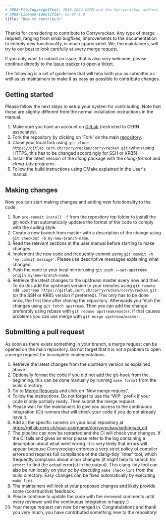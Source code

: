 ```yaml
---
# SPDX-FileCopyrightText: 2018-2024 CERN and the Corryvreckan authors
# SPDX-License-Identifier: CC-BY-4.0
title: "How to contribute"
---
```


Thanks for considering to contribute to Corryvreckan. Any type of merge request, ranging from small bugfixes, improvements to the documentation to entirely new functionality, is much appreciated. We, the maintainers, will try to our best to look carefully at every merge request.

If you only want to submit an issue, that is also very welcome, please continue directly to the [issue tracker](https://gitlab.cern.ch/corryvreckan/corryvreckan/issues) to open a ticket.

The following is a set of guidelines that will help both you as submitter as well as us maintainers to make it as easy as possible to contribute changes.

## Getting started

Please follow the next steps to setup your system for contributing. Note that these are slightly different from the normal installation instructions in the manual.

1. Make sure you have an account on [GitLab](https://gitlab.cern.ch/) (restricted to CERN associates).
2. Fork the repository by clicking on 'Fork' on the main [repository](https://gitlab.cern.ch/corryvreckan/corryvreckan).
3. Clone your local fork using `git clone https://gitlab.cern.ch/corryvreckan/corryvreckan.git` (when using HTTPS, this has to be changed accordingly for SSH or KRB5)
4. Install the latest version of the *clang* package with the *clang-format* and *clang-tidy* programs.
5. Follow the build instructions using CMake explained in the User's manual.

## Making changes

Now you can start making changes and adding new functionality to the code.

1. Run `pre-commit install -f` from the repository top folder to install the git-hook that automatically updates the format of the code to comply with the coding style.
2. Create a new branch from master with a description of the change using `git checkout -b my-new-branch-name`.
3. Read the relevant sections in the user manual before starting to make changes.
4. Implement the new code and frequently commit using `git commit -m 'my commit message'`. Please use descriptive messages explaining what changed.
5. Push the code to your local mirror using `git push --set-upstream origin my-new-branch-name`.
6. Retrieve the latest changes to the upstream master every now and then. To do this add the upstream version to your remotes using `git remote add upstream https://gitlab.cern.ch/corryvreckan/corryvreckan.git` (or the SSH or KRB5 version if preferred). This only has to be done once, the first time after cloning the repository. Afterwards you fetch the changes using `git fetch upstream`. Then you can add the change preferably using rebase with `git rebase upstream/master`. If that causes problems you can use merge with `git merge upstream/master`.

## Submitting a pull request

As soon as there exists something in your branch, a merge request can be opened on the main repository. Do not forget that it is not a problem to open a merge request for incomplete implementations.

1. Retrieve the latest changes from the upstream version as explained above.
2. Optionally format the code if you did not add the git-hook from the beginning, this can be done manually by running `make format` from the build directory.
3. Go to [Merge Requests](https://gitlab.cern.ch/corryvreckan/corryvreckan/merge_requests) and click on 'New merge request'.
4. Follow the instructions. Do not forget to use the 'WIP:' prefix if your code is only partially ready. Then submit the merge request.
5. Please wait for the maintainers to give you access to the continuous integration (CI) runners that will check your code if you do not already have it.
6. Add all the specific runners on your local repository at https://gitlab.cern.ch/your-username/corryvreckan/settings/ci_cd.
7. The pipeline can now be restarted and the CI will check your changes. If the CI fails and gives an error please refer to the log containing a description about what went wrong. It is very likely that errors will appear because Corryvreckan enforces a very strict policy of compiler errors and requires full compliance of the clang-tidy 'linter' tool, which frequently complains about minor changes (it might help to search for `error:` to find the actual error(s) in the output). This clang-tidy tool can also be run locally on your pc by executing `make check-lint` from the build directory. Easy changes can be fixed automatically by executing `make lint`.
8. The maintainers will look at your proposed changes and likely provide some (constructive) feedback.
9. Please continue to update the code with the received comments until every reviewer and the continuous integration is happy :)
10. Your merge request can now be merged in. Congratulations and thank you very much, you have contributed something new to the repository!
